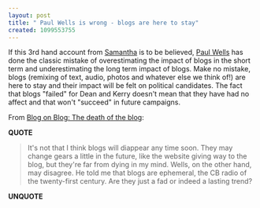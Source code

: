 ```yaml
---
layout: post
title: " Paul Wells is wrong - blogs are here to stay"
created: 1099553755
---
```

<p>
If this 3rd hand account from <a href="http://www.rrj.ca/blogs/blogonblog/">Samantha</a> is to be believed, <a href="http://weblogs.macleans.ca/paulwells/">Paul Wells</a> has done the classic mistake of overestimating the impact of blogs in the short term and underestimating the long term impact of blogs.  Make no mistake, blogs (remixing of text, audio, photos and whatever else we think of!) are here to stay and their impact will be felt on political candidates.  The fact that blogs "failed" for Dean and Kerry doesn't mean that they have had no affect and that won't "succeed" in future campaigns.
</p><p>
From <a href="http://www.rrj.ca/blogs/blogonblog/archives/2004/11/from_andrew_sul.html">Blog on Blog: The death of the blog</a>:
</p><p>
<strong>QUOTE</strong>
</p><blockquote>
It's not that I think blogs will diappear any time soon. They may change gears a little in the future, like the website giving way to the blog, but they're far from dying in my mind. Wells, on the other hand, may disagree. He told me that blogs are ephemeral, the CB radio of the twenty-first century. Are they just a fad or indeed a lasting trend?
</blockquote><p>
<strong>UNQUOTE</strong>
</p>

